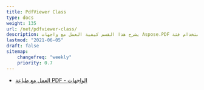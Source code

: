 ```yaml
---
title: PdfViewer Class
type: docs
weight: 135
url: /net/pdfviewer-class/
description: يشرح هذا القسم كيفية العمل مع واجهات Aspose.PDF باستخدام فئة PdfViewer.
lastmod: "2021-06-05"
draft: false
sitemap:
    changefreq: "weekly"
    priority: 0.7
---
```


- [العمل مع طباعة PDF - الواجهات](/pdf/net/working-with-pdf-printing-facades/)